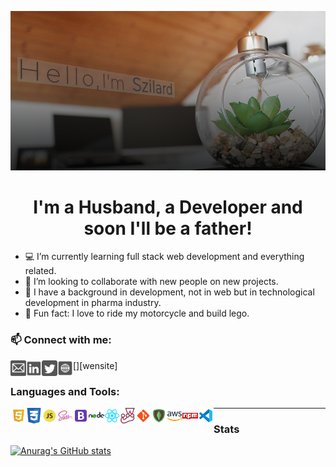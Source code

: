 <div align="center">

![](https://github.com/mihocsaszilard/mihocsaszilard/blob/main/github-readme-image-1000x505.png?raw=true)

# I'm a Husband, a Developer and soon I'll be a father!

</div>

- 💻 I’m currently learning full stack web development and everything related.
- 🔌 I’m looking to collaborate with new people on new projects.
- :test_tube: I have a background in development, not in web but in technological development in pharma industry.
- 💯 Fun fact: I love to ride my motorcycle and build lego.

### 📫 Connect with me:

[<img align="left" alt="send me an email" width="25px" src="https://github.com/mihocsaszilard/mihocsaszilard/blob/main/mail.svg" />](mihocsa48@gmail.com)
[<img align="left" alt="linkedin profile" width="25px" src="https://github.com/mihocsaszilard/mihocsaszilard/blob/main/linkedin.svg" />][linkedin]
[<img align="left" alt="twitter profile" width="25px" src="https://github.com/mihocsaszilard/mihocsaszilard/blob/main/twitter.svg" />][twitter]
[<img align="left" alt="portfolio website" width="25px" src="https://github.com/mihocsaszilard/mihocsaszilard/blob/main/website.svg" />][wensite]

### Languages and Tools:

<img align="left" alt="send me an email" width="25px" src="https://github.com/mihocsaszilard/mihocsaszilard/blob/main/html.svg" />
<img align="left" alt="send me an email" width="25px" src="https://github.com/mihocsaszilard/mihocsaszilard/blob/main/css.svg" />
<img align="left" alt="send me an email" width="25px" src="https://github.com/mihocsaszilard/mihocsaszilard/blob/main/js.svg" />
<img align="left" alt="send me an email" width="25px" src="https://github.com/mihocsaszilard/mihocsaszilard/blob/main/sass.svg" />
<img align="left" alt="send me an email" width="25px" src="https://github.com/mihocsaszilard/mihocsaszilard/blob/main/bootstrap.svg" />
<img align="left" alt="send me an email" width="25px" src="https://github.com/mihocsaszilard/mihocsaszilard/blob/main/node.svg" />
<img align="left" alt="send me an email" width="25px" src="https://github.com/mihocsaszilard/mihocsaszilard/blob/main/react.svg" />
<img align="left" alt="send me an email" width="25px" src="https://github.com/mihocsaszilard/mihocsaszilard/blob/main/jest.svg" />
<img align="left" alt="send me an email" width="25px" src="https://github.com/mihocsaszilard/mihocsaszilard/blob/main/git.svg" />
<img align="left" alt="send me an email" width="25px" src="https://github.com/mihocsaszilard/mihocsaszilard/blob/main/mongodb.svg" />
<img align="left" alt="send me an email" width="25px" src="https://github.com/mihocsaszilard/mihocsaszilard/blob/main/aws.svg" />
<img align="left" alt="send me an email" width="25px" src="https://github.com/mihocsaszilard/mihocsaszilard/blob/main/npm.svg" />
<img align="left" alt="send me an email" width="25px" src="https://github.com/mihocsaszilard/mihocsaszilard/blob/main/vscode.svg" />

---

### Stats

[![Anurag's GitHub stats](https://github-readme-stats.vercel.app/api?username=mihocsaszilard&hide=stars,issues,contribs&show_icons=true)](https://github.com/anuraghazra/github-readme-stats)

<!---
mihocsaszilard/mihocsaszilard is a ✨ special ✨ repository because its `README.md` (this file) appears on your GitHub profile.
You can click the Preview link to take a look at your changes.
--->

[linkedin]: https://www.linkedin.com/in/mihocsaszilard/
[twitter]: https://twitter.com/MihocsaS
[website]: https://mihocsaszilard.github.io/Portfolio-Website-CF/
